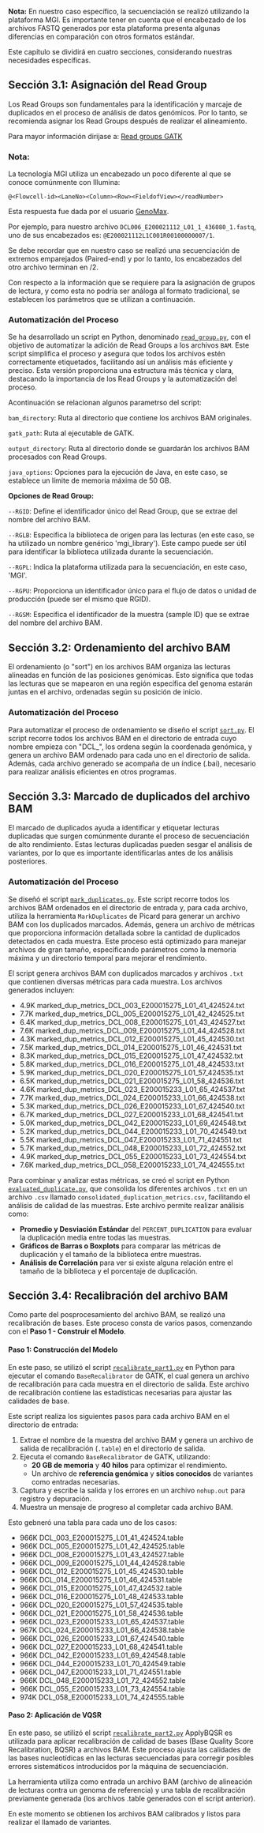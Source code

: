 **Nota:** En nuestro caso específico, la secuenciación se realizó utilizando la plataforma MGI. Es importante tener en cuenta que el encabezado de los archivos FASTQ generados por esta plataforma presenta algunas diferencias en comparación con otros formatos estándar.

Este capítulo se dividirá en cuatro secciones, considerando nuestras necesidades específicas.

## Sección 3.1: Asignación del Read Group

Los Read Groups son fundamentales para la identificación y marcaje de duplicados en el proceso de análisis de datos genómicos. Por lo tanto, se recomienda asignar los Read Groups después de realizar el alineamiento.

Para mayor información dirijase a: [Read groups GATK](https://gatk.broadinstitute.org/hc/en-us/articles/360035890671-Read-groups)

### Nota:

La tecnología MGI utiliza un encabezado un poco diferente al que se conoce comúnmente con Illumina:

`@<Flowcell-id><LaneNo><Column><Row><FieldofView></readNumber>`

Esta respuesta fue dada por el usuario [GenoMax](https://www.seqanswers.com/forum/sequencing-technologies-companies/mgiseq-fka-complete-genomics/326115-g400-fastq-header-description).

Por ejemplo, para nuestro archivo `DCL006_E200021112_L01_1_436080_1.fastq`, uno de sus encabezados es: `@E200021112L1C001R00100000007/1`.

Se debe recordar que en nuestro caso se realizó una secuenciación de extremos emparejados (Paired-end) y por lo tanto, los encabezados del otro archivo terminan en /2.

Con respecto a la información que se requiere para la asignación de grupos de lectura, y como esta no podría ser análoga al formato tradicional, se establecen los parámetros que se utilizan a continuación.


### Automatización del Proceso
Se ha desarrollado un script en Python, denominado [`read_group.py`](read_group.py), con el objetivo de automatizar la adición de Read Groups a los archivos `BAM`. Este script simplifica el proceso y asegura que todos los archivos estén correctamente etiquetados, facilitando así un análisis más eficiente y preciso. Esta versión proporciona una estructura más técnica y clara, destacando la importancia de los Read Groups y la automatización del proceso.

Acontinuación se relacionan algunos parametrso del script: 

`bam_directory`: Ruta al directorio que contiene los archivos BAM originales.

`gatk_path`: Ruta al ejecutable de GATK.

`output_directory`: Ruta al directorio donde se guardarán los archivos BAM procesados con Read Groups.

`java_options`: Opciones para la ejecución de Java, en este caso, se establece un límite de memoria máxima de 50 GB.

**Opciones de Read Group:**

`--RGID`: Define el identificador único del Read Group, que se extrae del nombre del archivo BAM.

`--RGLB`: Especifica la biblioteca de origen para las lecturas (en este caso, se ha utilizado un nombre genérico 'mgi_library'). Este campo puede ser útil para identificar la biblioteca utilizada durante la secuenciación.

`--RGPL`: Indica la plataforma utilizada para la secuenciación, en este caso, 'MGI'.

`--RGPU`: Proporciona un identificador único para el flujo de datos o unidad de producción (puede ser el mismo que RGID).

`--RGSM`: Especifica el identificador de la muestra (sample ID) que se extrae del nombre del archivo BAM.

## Sección 3.2: Ordenamiento del archivo BAM

El ordenamiento (o "sort") en los archivos BAM organiza las lecturas alineadas en función de las posiciones genómicas. Esto significa que todas las lecturas que se mapearon en una región específica del genoma estarán juntas en el archivo, ordenadas según su posición de inicio.

### Automatización del Proceso

Para automatizar el proceso de ordenamiento se diseño el script [`sort.py`](sort.py). El script recorre todos los archivos BAM en el directorio de entrada cuyo nombre empieza con "DCL_", los ordena según la coordenada genómica, y genera un archivo BAM ordenado para cada uno en el directorio de salida. Además, cada archivo generado se acompaña de un índice (.bai), necesario para realizar análisis eficientes en otros programas.

## Sección 3.3: Marcado de duplicados del archivo BAM

El marcado de duplicados ayuda a identificar y etiquetar lecturas duplicadas que surgen comúnmente durante el proceso de secuenciación de alto rendimiento. Estas lecturas duplicadas pueden sesgar el análisis de variantes, por lo que es importante identificarlas antes de los análisis posteriores.

### Automatización del Proceso

Se diseñó el script [`mark_duplicates.py`](mark_duplicates.py). Este script recorre todos los archivos BAM ordenados en el directorio de entrada y, para cada archivo, utiliza la herramienta `MarkDuplicates` de Picard para generar un archivo BAM con los duplicados marcados. Además, genera un archivo de métricas que proporciona información detallada sobre la cantidad de duplicados detectados en cada muestra. Este proceso está optimizado para manejar archivos de gran tamaño, especificando parámetros como la memoria máxima y un directorio temporal para mejorar el rendimiento.

El script genera archivos BAM con duplicados marcados y archivos `.txt` que contienen diversas métricas para cada muestra. Los archivos generados incluyen:

- 4.9K marked_dup_metrics_DCL_003_E200015275_L01_41_424524.txt
- 7.7K marked_dup_metrics_DCL_005_E200015275_L01_42_424525.txt
- 6.4K marked_dup_metrics_DCL_008_E200015275_L01_43_424527.txt
- 7.6K marked_dup_metrics_DCL_009_E200015275_L01_44_424528.txt
- 4.3K marked_dup_metrics_DCL_012_E200015275_L01_45_424530.txt
- 7.5K marked_dup_metrics_DCL_014_E200015275_L01_46_424531.txt
- 8.3K marked_dup_metrics_DCL_015_E200015275_L01_47_424532.txt
- 5.8K marked_dup_metrics_DCL_016_E200015275_L01_48_424533.txt
- 5.9K marked_dup_metrics_DCL_020_E200015275_L01_57_424535.txt
- 6.5K marked_dup_metrics_DCL_021_E200015275_L01_58_424536.txt
- 4.6K marked_dup_metrics_DCL_023_E200015233_L01_65_424537.txt
- 7.7K marked_dup_metrics_DCL_024_E200015233_L01_66_424538.txt
- 5.3K marked_dup_metrics_DCL_026_E200015233_L01_67_424540.txt
- 6.7K marked_dup_metrics_DCL_027_E200015233_L01_68_424541.txt
- 5.0K marked_dup_metrics_DCL_042_E200015233_L01_69_424548.txt
- 5.2K marked_dup_metrics_DCL_044_E200015233_L01_70_424549.txt
- 5.5K marked_dup_metrics_DCL_047_E200015233_L01_71_424551.txt
- 5.7K marked_dup_metrics_DCL_048_E200015233_L01_72_424552.txt
- 4.9K marked_dup_metrics_DCL_055_E200015233_L01_73_424554.txt
- 7.6K marked_dup_metrics_DCL_058_E200015233_L01_74_424555.txt


Para combinar y analizar estas métricas, se creó el script en Python [`evaluated_duplicate.py`](evaluated_duplicate.py), que consolida los diferentes archivos `.txt` en un archivo `.csv` llamado `consolidated_duplication_metrics.csv`, facilitando el análisis de calidad de las muestras. Este archivo permite realizar análisis como:

- **Promedio y Desviación Estándar** del `PERCENT_DUPLICATION` para evaluar la duplicación media entre todas las muestras.
- **Gráficos de Barras o Boxplots** para comparar las métricas de duplicación y el tamaño de la biblioteca entre muestras.
- **Análisis de Correlación** para ver si existe alguna relación entre el tamaño de la biblioteca y el porcentaje de duplicación.


## Sección 3.4: Recalibración del archivo BAM

Como parte del posprocesamiento del archivo BAM, se realizó una recalibración de bases. Este proceso consta de varios pasos, comenzando con el **Paso 1 - Construir el Modelo**.

#### Paso 1: Construcción del Modelo
En este paso, se utilizó el script [`recalibrate_part1.py`](recalibrate_part1.py) en Python para ejecutar el comando `BaseRecalibrator` de GATK, el cual genera un archivo de recalibración para cada muestra en el directorio de salida. Este archivo de recalibración contiene las estadísticas necesarias para ajustar las calidades de base.

Este script realiza los siguientes pasos para cada archivo BAM en el directorio de entrada:

1. Extrae el nombre de la muestra del archivo BAM y genera un archivo de salida de recalibración (`.table`) en el directorio de salida.
2. Ejecuta el comando `BaseRecalibrator` de GATK, utilizando:
   - **20 GB de memoria** y **40 hilos** para optimizar el rendimiento.
   - Un archivo de **referencia genómica** y **sitios conocidos** de variantes como entradas necesarias.
3. Captura y escribe la salida y los errores en un archivo `nohup.out` para registro y depuración.
4. Muestra un mensaje de progreso al completar cada archivo BAM.

Esto gebneró una tabla para cada uno de los casos:

- 966K DCL_003_E200015275_L01_41_424524.table
- 966K DCL_005_E200015275_L01_42_424525.table
- 966K DCL_008_E200015275_L01_43_424527.table
- 966K DCL_009_E200015275_L01_44_424528.table
- 966K DCL_012_E200015275_L01_45_424530.table
- 966K DCL_014_E200015275_L01_46_424531.table
- 966K DCL_015_E200015275_L01_47_424532.table
- 966K DCL_016_E200015275_L01_48_424533.table
- 966K DCL_020_E200015275_L01_57_424535.table
- 966K DCL_021_E200015275_L01_58_424536.table
- 966K DCL_023_E200015233_L01_65_424537.table
- 967K DCL_024_E200015233_L01_66_424538.table
- 966K DCL_026_E200015233_L01_67_424540.table
- 966K DCL_027_E200015233_L01_68_424541.table
- 966K DCL_042_E200015233_L01_69_424548.table
- 966K DCL_044_E200015233_L01_70_424549.table
- 966K DCL_047_E200015233_L01_71_424551.table
- 966K DCL_048_E200015233_L01_72_424552.table
- 966K DCL_055_E200015233_L01_73_424554.table
- 974K DCL_058_E200015233_L01_74_424555.table

#### Paso 2: Aplicación de VQSR
En este paso, se utilizó el script [`recalibrate_part2.py`](recalibrate_part2.py) ApplyBQSR es utilizada para aplicar recalibración de calidad de bases (Base Quality Score Recalibration, BQSR) a archivos BAM. Este proceso ajusta las calidades de las bases nucleotídicas en las lecturas secuenciadas para corregir posibles errores sistemáticos introducidos por la máquina de secuenciación.

La herramienta utiliza como entrada un archivo BAM (archivo de alineación de lecturas contra un genoma de referencia) y una tabla de recalibración previamente generada (los archivos .table generados con el script anterior).

En este momento se obtienen los archivos BAM calibrados y listos para realizar el llamado de variantes.






